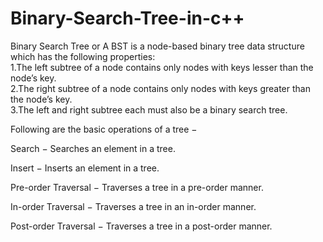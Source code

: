 # Binary-Search-Tree-in-c++
Binary Search Tree or A BST is a node-based binary tree data structure which has the following properties:    
1.The left subtree of a node contains only nodes with keys lesser than the node’s key.     
2.The right subtree of a node contains only nodes with keys greater than the node’s key.    
3.The left and right subtree each must also be a binary search tree.

Following are the basic operations of a tree −

Search − Searches an element in a tree.

Insert − Inserts an element in a tree.

Pre-order Traversal − Traverses a tree in a pre-order manner.

In-order Traversal − Traverses a tree in an in-order manner.

Post-order Traversal − Traverses a tree in a post-order manner.
